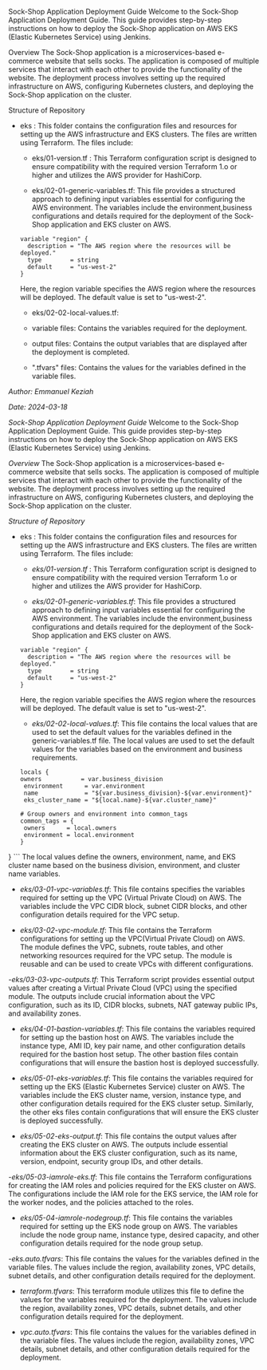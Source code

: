 
Sock-Shop Application Deployment Guide
Welcome to the Sock-Shop Application Deployment Guide. This guide provides step-by-step instructions on how to deploy the Sock-Shop application on AWS EKS (Elastic Kubernetes Service) using Jenkins.

Overview
The Sock-Shop application is a microservices-based e-commerce website that sells socks. The application is composed of multiple services that interact with each other to provide the functionality of the website. The deployment process involves setting up the required infrastructure on AWS, configuring Kubernetes clusters, and deploying the Sock-Shop application on the cluster.

Structure of Repository
- eks : This folder contains the configuration files and resources for setting up the AWS infrastructure and EKS clusters. The files are written using Terraform. The files include:
    - eks/01-version.tf : This Terraform configuration script is designed to ensure compatibility with the required version Terraform 1.o or higher and utilizes the AWS provider for HashiCorp.

    - eks/02-01-generic-variables.tf: This file provides a structured approach to defining input variables essential for configuring the AWS environment. The variables include the environment,business configurations and details required for the deployment of the Sock-Shop application and EKS cluster on AWS.

    ```
    variable "region" {
      description = "The AWS region where the resources will be deployed."
      type        = string
      default     = "us-west-2"
    }
    ```
    Here, the region variable specifies the AWS region where the resources will be deployed. The default value is set to "us-west-2".

    - eks/02-02-local-values.tf: 




    - variable files: Contains the variables required for the deployment.
    - output files: Contains the output variables that are displayed after the deployment is completed.
    - ".tfvars" files: Contains the values for the variables defined in the variable files.




_Author: Emmanuel Keziah_

_Date: 2024-03-18_


_Sock-Shop Application Deployment Guide_
Welcome to the Sock-Shop Application Deployment Guide. This guide provides step-by-step instructions on how to deploy the Sock-Shop application on AWS EKS (Elastic Kubernetes Service) using Jenkins.

_Overview_
The Sock-Shop application is a microservices-based e-commerce website that sells socks. The application is composed of multiple services that interact with each other to provide the functionality of the website. The deployment process involves setting up the required infrastructure on AWS, configuring Kubernetes clusters, and deploying the Sock-Shop application on the cluster.

_Structure of Repository_
- eks : This folder contains the configuration files and resources for setting up the AWS infrastructure and EKS clusters. The files are written using Terraform. The files include:
    - _eks/01-version.tf_ : This Terraform configuration script is designed to ensure compatibility with the required version Terraform 1.o or higher and utilizes the AWS provider for HashiCorp.

    - _eks/02-01-generic-variables.tf_: This file provides a structured approach to defining input variables essential for configuring the AWS environment. The variables include the environment,business configurations and details required for the deployment of the Sock-Shop application and EKS cluster on AWS.

    ```
    variable "region" {
      description = "The AWS region where the resources will be deployed."
      type        = string
      default     = "us-west-2"
    }
    ```
    Here, the region variable specifies the AWS region where the resources will be deployed. The default value is set to "us-west-2".

    - _eks/02-02-local-values.tf_: This file contains the local values that are used to set the default values for the variables defined in the generic-variables.tf file. The local values are used to set the default values for the variables based on the environment and business requirements.

    ```
    locals {
    owners           = var.business_division
     environment      = var.environment
     name             = "${var.business_division}-${var.environment}"
     eks_cluster_name = "${local.name}-${var.cluster_name}"

   # Group owners and environment into common_tags
    common_tags = {
     owners      = local.owners
     environment = local.environment
  }
 }
    ```
    The local values define the owners, environment, name, and EKS cluster name based on the business division, environment, and cluster name variables.

   - _eks/03-01-vpc-variables.tf_: This file contains specifies the variables required for setting up the VPC (Virtual Private Cloud) on AWS. The variables include the VPC CIDR block, subnet CIDR blocks, and other configuration details required for the VPC setup.

- _eks/03-02-vpc-module.tf_: This file contains the Terraform configurations for setting up the VPC(Virtual Private Cloud) on AWS. The module defines the VPC, subnets, route tables, and other networking resources required for the VPC setup. The module is reusable and can be used to create VPCs with different configurations.

-_eks/03-03-vpc-outputs.tf_: This Terraform script provides essential output values after creating a Virtual Private Cloud (VPC) using the specified module. The outputs include crucial information about the VPC configuration, such as its ID, CIDR blocks, subnets, NAT gateway public IPs, and availability zones.

- _eks/04-01-bastion-variables.tf_: This file contains the variables required for setting up the bastion host on AWS. The variables include the instance type, AMI ID, key pair name, and other configuration details required for the bastion host setup. The other bastion files contain configurations that will ensure the bastion host is deployed successfully.

- _eks/05-01-eks-variables.tf_: This file contains the variables required for setting up the EKS (Elastic Kubernetes Service) cluster on AWS. The variables include the EKS cluster name, version, instance type, and other configuration details required for the EKS cluster setup. Similarly, the other eks files contain configurations that will ensure the EKS cluster is deployed successfully.

- _eks/05-02-eks-output.tf_: This file contains the output values after creating the EKS cluster on AWS. The outputs include essential information about the EKS cluster configuration, such as its name, version, endpoint, security group IDs, and other details.

-_eks/05-03-iamrole-eks.tf_: This file contains the Terraform configurations for creating the IAM roles and policies required for the EKS cluster on AWS. The configurations include the IAM role for the EKS service, the IAM role for the worker nodes, and the policies attached to the roles.

- _eks/05-04-iamrole-nodegroup.tf_: This file contains the variables required for setting up the EKS node group on AWS. The variables include the node group name, instance type, desired capacity, and other configuration details required for the node group setup.

-_eks.auto.tfvars_: This file contains the values for the variables defined in the variable files. The values include the region, availability zones, VPC details, subnet details, and other configuration details required for the deployment.

- _terraform.tfvars_: This terraform module utilizes this file to define the values for the variables required for the deployment. The values include the region, availability zones, VPC details, subnet details, and other configuration details required for the deployment.

- _vpc.auto.tfvars_: This file contains the values for the variables defined in the variable files. The values include the region, availability zones, VPC details, subnet details, and other configuration details required for the deployment.



